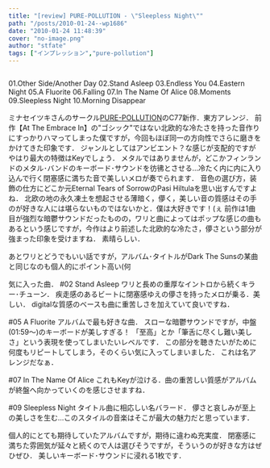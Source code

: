 ```yaml
---
title: "[review] PURE-POLLUTION - \"Sleepless Night\""
path: "/posts/2010-01-24--wp1686"
date: "2010-01-24 11:48:39"
cover: "no-image.png"
author: "stfate"
tags: ["インプレッション","pure-pollution"]
---
```



<a href="http://stfate.net/wp-content/uploads/2010/01/P2010_0124_114239.jpg" target="_blank"><img src="http://stfate.net/wp-content/uploads/2010/01/purepollution5th.jpg" alt="" /></a>

01.Other Side/Another Day 
02.Stand Asleep 
03.Endless You 
04.Eastern Night 
05.A Fluorite 
06.Falling 
07.In The Name Of Alice 
08.Moments 
09.Sleepless Night 
10.Morning Disappear

<!--more-->
<p style="margin-top:15px">ミナセイツキさんのサークル<a href="http://www.snv.jp/" target="_blank">PURE-POLLUTION</a>のC77新作．東方アレンジ．
前作【At The Embrace In】の"ゴシック"ではない北欧的な冷たさを持った音作りにすっかりハマってしまった僕ですが，今回もほぼ同一の方向性でさらに磨きをかけてきた印象です．
ジャンルとしてはアンビエント？な感じが支配的ですがやはり最大の特徴はKeyでしょう．
メタルではありませんが，どこかフィンランドのメタル･バンドのキーボード･サウンドを彷彿とさせる…冷たく内に内に入り込んで行く閉塞感に満ちた音で美しいメロが奏でられます．
音色の選び方，装飾の仕方にどこか元Eternal Tears of SorrowのPasi Hiltulaを思い出すんですよね．
北欧の地の永久凍土を想起させる薄暗く，儚く，美しい音の質感はその手のが好きな人には堪らないものではないかと．僕は大好きです！(ぇ
前作は1曲目が強烈な暗鬱サウンドだったものの，ワリと曲によってはポップな感じの曲もあるという感じですが，今作はより前述した北欧的な冷たさ，儚さという部分が強まった印象を受けますね．
素晴らしい．</p>

<p style="margin-top:15px">あとワリとどうでもいい話ですが，アルバム･タイトルがDark The Sunsの某曲と同じなのも個人的にポイント高い(何</p>

<p style="margin-top:15px">気に入った曲．
#02 Stand Asleep
ワリと長めの重厚なイントロから続くキラー･チューン．
疾走感のあるビートに閉塞感ゆえの儚さを持ったメロが乗る．美しい．
digitalな質感のベースも曲に重苦しさを加えていて良いですね．</p>

<p style="margin-top:15px">
#05 A Fluorite
アルバムで最も好きな曲．
スローな暗鬱サウンドですが，中盤(01:59～)のキーボードが美しすぎる！
「至高」とか「筆舌に尽くし難い美しさ」という表現を使ってしまいたいレベルです．
この部分を聴きたいがために何度もリピートしてしまう，そのくらい気に入ってしまいました．
これは名アレンジだなぁ．</p>

<p style="margin-top:15px">#07 In The Name Of Alice
これもKeyが泣ける．曲の重苦しい質感がアルバムが終盤へ向かっていくのを感じさせますね．</p>

<p style="margin-top:15px">#09 Sleepless Night
タイトル曲に相応しい名バラード．
儚さと哀しみが至上の美しさを生む…このスタイルの音楽はそこが最大の魅力だと思っています．</p>

<p style="margin-top:15px">個人的にとても期待していたアルバムですが，期待に違わぬ充実度．
閉塞感に満ちた雰囲気が延々と続くので人は選びそうですが，そういうのが好きな方はぜひぜひ．
美しいキーボード･サウンドに浸れる1枚です．</p>